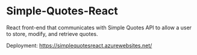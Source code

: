 # Simple-Quotes-React
React front-end that communicates with Simple Quotes API to allow a user to store, modify, and retrieve quotes.

Deployment: https://simplequotesreact.azurewebsites.net/
